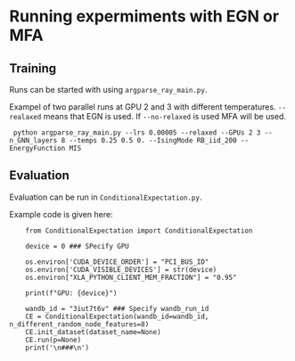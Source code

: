 # Running expermiments with EGN or MFA

## Training
Runs can be started with using ```argparse_ray_main.py```.

Exampel of two parallel runs at GPU 2 and 3 with different temperatures.
```--realaxed``` means that EGN is used. If ```--no-relaxed``` is used MFA will be used.
```
 python argparse_ray_main.py --lrs 0.00005 --relaxed --GPUs 2 3 --n_GNN_layers 8 --temps 0.25 0.5 0. --IsingMode RB_iid_200 --EnergyFunction MIS
```

## Evaluation

Evaluation can be run in ```ConditionalExpectation.py```.


Example code is given here:

```
    from ConditionalExpectation import ConditionalExpectation
    
    device = 0 ### SPecify GPU 

    os.environ['CUDA_DEVICE_ORDER'] = "PCI_BUS_ID"
    os.environ['CUDA_VISIBLE_DEVICES'] = str(device)
    os.environ["XLA_PYTHON_CLIENT_MEM_FRACTION"] = "0.95"

    print(f"GPU: {device}")

    wandb_id = "3iut7t6v" ### Specify wandb_run_id
    CE = ConditionalExpectation(wandb_id=wandb_id, n_different_random_node_features=8)
    CE.init_dataset(dataset_name=None)
    CE.run(p=None)
    print('\n###\n')

```

